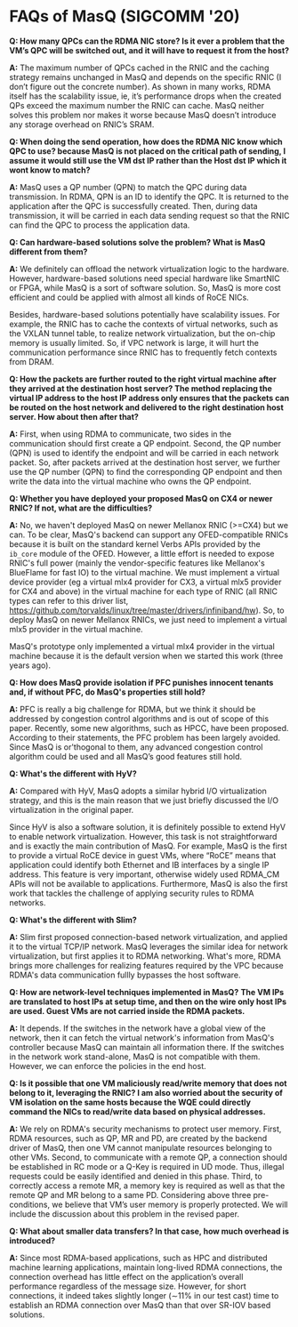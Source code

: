 # FAQs of MasQ (SIGCOMM '20)

**Q: How many QPCs can the RDMA NIC store? Is it ever a problem that the VM’s QPC will be switched out, and it will have to request it from the host?**

**A:** The maximum number of QPCs cached in the RNIC and the caching strategy remains unchanged in MasQ and depends on the specific RNIC (I don’t figure out the concrete number). As shown in many works, RDMA itself has the scalability issue, ie, it’s performance drops when the created QPs exceed the maximum number the RNIC can cache. MasQ neither solves this problem nor makes it worse because MasQ doesn’t introduce any storage overhead on RNIC’s SRAM.

**Q: When doing the send operation, how does the RDMA NIC know which QPC to use? because MasQ is not placed on the critical path of sending, I assume it would still use the VM dst IP rather than the Host dst IP which it wont know to match?**

**A:** MasQ uses a QP number (QPN) to match the QPC during data transmission. In RDMA, QPN is an ID to identify the QPC. It is returned to the application after the QPC is successfully created.  Then, during data transmission, it will be carried in each data sending request so that the RNIC can find the QPC to process the application data.

**Q: Can hardware-based solutions solve the problem? What is MasQ different from them?**

**A:** We definitely can offload the network virtualization logic to the hardware. However, hardware-based solutions need special hardware like SmartNIC or FPGA, while MasQ is a sort of software solution. So, MasQ is more cost efficient and could be applied with almost all kinds of RoCE NICs.

Besides, hardware-based solutions potentially have scalability issues. For example, the RNIC has to cache the contexts of virtual networks, such as the VXLAN tunnel table, to realize network virtualization, but the on-chip memory is usually limited. So, if VPC network is large, it will hurt the communication performance since RNIC has to frequently fetch contexts from DRAM.

**Q: How the packets are further routed to the right virtual machine after they arrived at the destination host server? The method replacing the virtual IP address to the host IP address only ensures that the packets can be routed on the host network and delivered to the right destination host server. How about then after that?**

**A:** First, when using RDMA to communicate, two sides in the communication should first create a QP endpoint. Second, the QP number (QPN) is used to identify the endpoint and will be carried in each network packet. So, after packets arrived at the destination host server, we further use the QP number (QPN) to find the corresponding QP endpoint and then write the data into the virtual machine who owns the QP endpoint.

**Q: Whether you have deployed your proposed MasQ on CX4 or newer RNIC? If not, what are the difficulties?**

**A:** No, we haven't deployed MasQ on newer Mellanox RNIC (>=CX4) but we can. To be clear, MasQ's backend can support any OFED-compatible RNICs because it is built on the standard kernel Verbs APIs provided by the `ib_core` module of the OFED. However, a little effort is needed to expose RNIC's full power (mainly the vendor-specific features like Mellanox's BlueFlame for fast IO) to the virtual machine. We must implement a virtual device provider (eg a virtual mlx4 provider for CX3, a virtual mlx5 provider for CX4 and above) in the virtual machine for each type of RNIC (all RNIC types can refer to this driver list, https://github.com/torvalds/linux/tree/master/drivers/infiniband/hw). So, to deploy MasQ on newer Mellanox RNICs, we just need to implement a virtual mlx5 provider in the virtual machine.

MasQ's prototype only implemented a virtual mlx4 provider in the virtual machine because it is the default version when we started this work (three years ago). 

**Q: How does MasQ provide isolation if PFC punishes innocent tenants and, if without PFC, do MasQ's properties still hold?**

**A:** PFC is really a big challenge for RDMA, but we think it should be addressed by congestion control algorithms and is out of scope of this paper. Recently, some new algorithms, such as HPCC, have been proposed. According to their statements, the PFC problem has been largely avoided. Since MasQ is or'thogonal to them, any advanced congestion control algorithm could be used and all MasQ’s good features still hold.

**Q: What's the different with HyV?**

**A:** Compared with HyV, MasQ adopts a similar hybrid I/O virtualization strategy, and this is the main reason that we just briefly discussed the I/O virtualization in the original paper. 

Since HyV is also a software solution, it is definitely possible to extend HyV to enable network virtualization. However, this task is not straightforward and is exactly the main contribution of MasQ. For example, MasQ is the first to provide a virtual RoCE device in guest VMs, where “RoCE” means that application could identify both Ethernet and IB interfaces by a single IP address. This feature is very important, otherwise widely used RDMA_CM APIs will not be available to applications. Furthermore, MasQ is also the first work that tackles the challenge of applying security rules to RDMA networks.

**Q: What's the different with Slim?**

**A:** Slim first proposed connection-based network virtualization, and applied it to the virtual TCP/IP network. MasQ leverages the similar idea for network virtualization, but first applies it to RDMA networking. What's more, RDMA brings more challenges for realizing features required by the VPC because RDMA's data communication fullly bypasses the host software.

**Q: How are network-level techniques implemented in MasQ?** **The VM IPs are translated to host IPs at setup time, and then on the wire only host IPs are used. Guest VMs are not carried inside the RDMA packets.**

**A:** It depends. If the switches in the network have a global view of the network, then it can fetch the virtual network's information from MasQ's controller because MasQ can maintain all information there. If the switches in the network work stand-alone, MasQ is not compatible with them. However, we can enforce the policies in the end host.

**Q: Is it possible that one VM maliciously read/write memory that does not belong to it, leveraging the RNIC? I am also worried about the security of VM isolation on the same hosts because the WQE could directly command the NICs to read/write data based on physical addresses.**

**A:** We rely on RDMA's security mechanisms to protect user memory. First, RDMA resources, such as QP, MR and PD, are created by the backend driver of MasQ, then one VM cannot manipulate resources belonging to other VMs. Second, to communicate with a remote QP, a connection should be established in RC mode or a Q-Key is required in UD mode. Thus, illegal requests could be easily identified and denied in this phase. Third, to correctly access a remote MR, a memory key is required as well as that the remote QP and MR belong to a same PD. Considering above three pre-conditions, we believe that VM’s user memory is properly protected. We will include the discussion about this problem in the revised paper.

**Q: What about smaller data transfers? In that case, how much overhead is introduced?**

**A:** Since most RDMA-based applications, such as HPC and distributed machine learning applications, maintain long-lived RDMA connections, the connection overhead has little effect on the application’s overall performance regardless of the message size. However, for short connections, it indeed takes slightly longer (∼11% in our test cast) time to establish an RDMA connection over MasQ than that over SR-IOV based solutions. 

